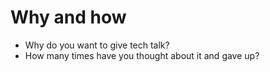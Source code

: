 # Why and how

- Why do you want to give tech talk?
- How many times have you thought about it and gave up?
